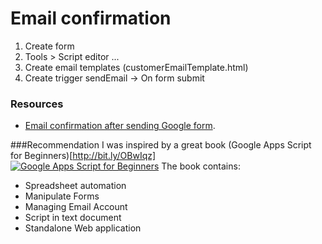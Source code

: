 # Email confirmation
1. Create form
2. Tools > Script editor ...
3. Create email templates (customerEmailTemplate.html) 
4. Create trigger sendEmail -> On form submit

### Resources
- [Email confirmation after sending Google form](http://tomasjurman.blogspot.cz/2012/12/email-confirmation-after-sending-google.html).

###Recommendation
I was inspired by a great book (Google Apps Script for Beginners)[http://bit.ly/OBwIqz]<br>
[![Google Apps Script for Beginners](http://dgdsbygo8mp3h.cloudfront.net/sites/default/files/imagecache/productview_larger/2177OT_Google%20Apps.jpg)](http://bit.ly/OBwIqz)
The book contains:
- Spreadsheet automation
- Manipulate Forms
- Managing Email Account
- Script in text document
- Standalone Web application
